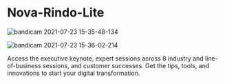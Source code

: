 # Nova-Rindo-Lite
![bandicam 2021-07-23 15-35-48-134](https://user-images.githubusercontent.com/59668725/126776375-49fdfbb0-d4d4-4576-ad1b-50cc202520c2.jpg)

![bandicam 2021-07-23 15-36-02-214](https://user-images.githubusercontent.com/59668725/126776391-059e3d48-a506-4c73-b74e-8f011a76126e.jpg)

Access the executive keynote, expert sessions across 8 industry and line-of-business sessions, and customer successes. Get the tips, tools, and innovations to start your digital transformation. 
